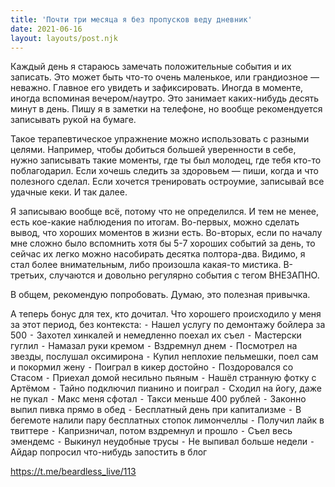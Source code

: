 ```yaml
---
title: 'Почти три месяца я без пропусков веду дневник'
date: 2021-06-16
layout: layouts/post.njk
---
```


Каждый день я стараюсь замечать положительные события и их записать. Это может быть что-то очень маленькое, или грандиозное — неважно. Главное его увидеть и зафиксировать. Иногда в моменте, иногда вспоминая вечером/наутро. Это занимает каких-нибудь десять минут в день. Пишу я в заметки на телефоне, но вообще рекомендуется записывать рукой на бумаге.

Такое терапевтическое упражнение можно использовать с разными целями. Например, чтобы добиться большей уверенности в себе, нужно записывать такие моменты, где ты был молодец, где тебя кто-то поблагодарил. Если хочешь следить за здоровьем — пиши, когда и что полезного сделал. Если хочется тренировать остроумие, записывай все удачные кеки. И так далее. 

Я записываю вообще всё, потому что не определился. И тем не менее, есть кое-какие наблюдения по итогам. Во-первых, можно сделать вывод, что хороших моментов в жизни есть. Во-вторых, если по началу мне сложно было вспомнить хотя бы 5-7 хороших событий за день, то сейчас их легко можно насобирать десятка полтора-два. Видимо, я стал более внимательным, либо произошла какая-то мистика. В-третьих, случаются и довольно регулярно события с тегом ВНЕЗАПНО.

В общем, рекомендую попробовать. Думаю, это полезная привычка.

А теперь бонус для тех, кто дочитал. Что хорошего происходило у меня за этот период, без контекста:
 ⁃ Нашел услугу по демонтажу бойлера за 500
 ⁃ Захотел хинкалей и немедленно поехал их съел
 ⁃ Мастерски гуглил
 ⁃ Намазал руки кремом
 ⁃ Вздремнул днем
 ⁃ Посмотрел на звезды, послушал оксимирона
 ⁃ Купил неплохие пельмешки, поел сам и покормил жену 
 ⁃ Поиграл в кикер достойно
 ⁃ Поздоровался со Стасом
 ⁃ Приехал домой несильно пьяным
 ⁃ Нашёл странную фотку с Артёмом
 ⁃ Тайно подключил пианино и поиграл
 ⁃ Сходил на йогу, даже не пукал
 ⁃ Макс меня сфотал
 ⁃ Такси меньше 400 рублей 
 ⁃ Законно выпил пивка прямо в обед
 ⁃ Бесплатный день при капитализме
 ⁃ В бегемоте налили пару бесплатных стопок лимончеллы
 ⁃ Получил лайк в твиттере
 ⁃ Капризничал, потом вздремнул и прошло
 ⁃ Cъел весь эмендемс
 ⁃ Выкинул неудобные трусы
 ⁃ Не выпивал больше недели
 ⁃ Айдар попросил что-нибудь запостить в блог


https://t.me/beardless_live/113